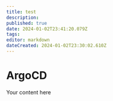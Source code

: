 ```yaml
---
title: test
description: 
published: true
date: 2024-01-02T23:41:20.079Z
tags: 
editor: markdown
dateCreated: 2024-01-02T23:30:02.610Z
---
```


# ArgoCD
Your content here
